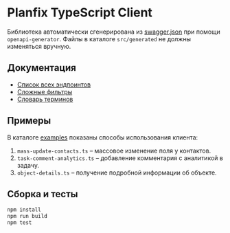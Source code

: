 # Planfix TypeScript Client

Библиотека автоматически сгенерирована из [swagger.json](https://help.planfix.com/restapidocs/swagger.json) при помощи `openapi-generator`. Файлы в каталоге `src/generated` не должны изменяться вручную.

## Документация
- [Список всех эндпоинтов](docs/ENDPOINTS.md)
- [Сложные фильтры](docs/complex-filters.md)
- [Словарь терминов](docs/dictionary.md)

## Примеры
В каталоге [examples](examples) показаны способы использования клиента:
1. `mass-update-contacts.ts` – массовое изменение поля у контактов.
2. `task-comment-analytics.ts` – добавление комментария с аналитикой в задачу.
3. `object-details.ts` – получение подробной информации об объекте.

## Сборка и тесты
```bash
npm install
npm run build
npm test
```
